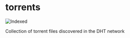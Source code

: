 torrents 
========
![Indexed](https://img.shields.io/badge/indexed-8308-blue)

Collection of torrent files discovered in the DHT network
